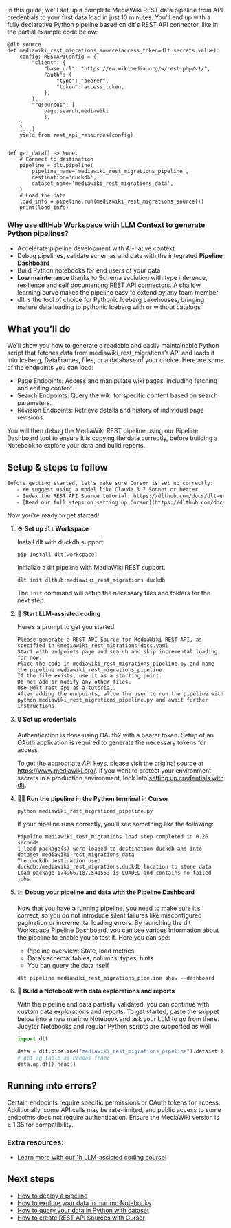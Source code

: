 In this guide, we'll set up a complete MediaWiki REST data pipeline from API credentials to your first data load in just 10 minutes. You'll end up with a fully declarative Python pipeline based on dlt's REST API connector, like in the partial example code below:

```python-outcome
@dlt.source
def mediawiki_rest_migrations_source(access_token=dlt.secrets.value):
    config: RESTAPIConfig = {
        "client": {
            "base_url": "https://en.wikipedia.org/w/rest.php/v1/",
            "auth": {
                "type": "bearer",
                "token": access_token,
            },
        },
        "resources": [
            page,search,mediawiki
            ],
    }
    [...]
    yield from rest_api_resources(config)


def get_data() -> None:
    # Connect to destination
    pipeline = dlt.pipeline(
        pipeline_name='mediawiki_rest_migrations_pipeline',
        destination='duckdb',
        dataset_name='mediawiki_rest_migrations_data', 
    )
    # Load the data
    load_info = pipeline.run(mediawiki_rest_migrations_source())
    print(load_info) 
```

### Why use dltHub Workspace with LLM Context to generate Python pipelines?

- Accelerate pipeline development with AI-native context
- Debug pipelines, validate schemas and data with the integrated **Pipeline Dashboard**
- Build Python notebooks for end users of your data
- **Low maintenance** thanks to Schema evolution with type inference, resilience and self documenting REST API connectors. A shallow learning curve makes the pipeline easy to extend by any team member
- dlt is the tool of choice for Pythonic Iceberg Lakehouses, bringing mature data loading to pythonic Iceberg with or without catalogs

## What you’ll do

We’ll show you how to generate a readable and easily maintainable Python script that fetches data from mediawiki_rest_migrations’s API and loads it into Iceberg, DataFrames, files, or a database of your choice. Here are some of the endpoints you can load:

- Page Endpoints: Access and manipulate wiki pages, including fetching and editing content.
- Search Endpoints: Query the wiki for specific content based on search parameters.
- Revision Endpoints: Retrieve details and history of individual page revisions.

You will then debug the MediaWiki REST pipeline using our Pipeline Dashboard tool to ensure it is copying the data correctly, before building a Notebook to explore your data and build reports.

## Setup & steps to follow

```default
Before getting started, let's make sure Cursor is set up correctly:
   - We suggest using a model like Claude 3.7 Sonnet or better
   - Index the REST API Source tutorial: https://dlthub.com/docs/dlt-ecosystem/verified-sources/rest_api/ and add it to context as **@dlt rest api**
   - [Read our full steps on setting up Cursor](https://dlthub.com/docs/dlt-ecosystem/llm-tooling/cursor-restapi#23-configuring-cursor-with-documentation)
```

Now you're ready to get started!

1. ⚙️ **Set up `dlt` Workspace**
    
    Install dlt with duckdb support:
    ```shell
    pip install dlt[workspace]
    ```

    Initialize a dlt pipeline with MediaWiki REST support.
    ```shell
    dlt init dlthub:mediawiki_rest_migrations duckdb
    ```

    The `init` command will setup the necessary files and folders for the next step.
    
2. 🤠 **Start LLM-assisted coding**
    
    Here’s a prompt to get you started:
    
    ```prompt
    Please generate a REST API Source for MediaWiki REST API, as specified in @mediawiki_rest_migrations-docs.yaml 
    Start with endpoints page and search and skip incremental loading for now. 
    Place the code in mediawiki_rest_migrations_pipeline.py and name the pipeline mediawiki_rest_migrations_pipeline. 
    If the file exists, use it as a starting point. 
    Do not add or modify any other files. 
    Use @dlt rest api as a tutorial. 
    After adding the endpoints, allow the user to run the pipeline with python mediawiki_rest_migrations_pipeline.py and await further instructions.
    ```

    
3. 🔒 **Set up credentials** 
    
    Authentication is done using OAuth2 with a bearer token. Setup of an OAuth application is required to generate the necessary tokens for access.
    
    To get the appropriate API keys, please visit the original source at https://www.mediawiki.org/.
    If you want to protect your environment secrets in a production environment, look into [setting up credentials with dlt](https://dlthub.com/docs/walkthroughs/add_credentials).
    
4. 🏃‍♀️ **Run the pipeline in the Python terminal in Cursor**
    
    ```shell
    python mediawiki_rest_migrations_pipeline.py
    ```
    
    If your pipeline runs correctly, you’ll see something like the following:
    
    ```shell
    Pipeline mediawiki_rest_migrations load step completed in 0.26 seconds
    1 load package(s) were loaded to destination duckdb and into dataset mediawiki_rest_migrations_data
    The duckdb destination used duckdb:/mediawiki_rest_migrations.duckdb location to store data
    Load package 1749667187.541553 is LOADED and contains no failed jobs
    ```
    
5. 📈 **Debug your pipeline and data with the Pipeline Dashboard**

    Now that you have a running pipeline, you need to make sure it’s correct, so you do not introduce silent failures like misconfigured pagination or incremental loading errors. By launching the dlt Workspace Pipeline Dashboard, you can see various information about the pipeline to enable you to test it. Here you can see:
    - Pipeline overview: State, load metrics
    - Data’s schema: tables, columns, types, hints
    - You can query the data itself
    
    ```shell
    dlt pipeline mediawiki_rest_migrations_pipeline show --dashboard
    ```
    
6. 🐍 **Build a Notebook with data explorations and reports**

    With the pipeline and data partially validated, you can continue with custom data explorations and reports. To get started, paste the snippet below into a new marimo Notebook and ask your LLM to go from there. Jupyter Notebooks and regular Python scripts are supported as well.

    
    ```python
    import dlt

   data = dlt.pipeline("mediawiki_rest_migrations_pipeline").dataset()
   # get ag table as Pandas frame
   data.ag.df().head()
    ```

## Running into errors?

Certain endpoints require specific permissions or OAuth tokens for access. Additionally, some API calls may be rate-limited, and public access to some endpoints does not require authentication. Ensure the MediaWiki version is ≥ 1.35 for compatibility.

### Extra resources:

- [Learn more with our 1h LLM-assisted coding course!](https://www.youtube.com/watch?v=GGid70rnJuM)

## Next steps

- [How to deploy a pipeline](https://dlthub.com/docs/walkthroughs/deploy-a-pipeline)
- [How to explore your data in marimo Notebooks](https://dlthub.com/docs/general-usage/dataset-access/marimo)
- [How to query your data in Python with dataset](https://dlthub.com/docs/general-usage/dataset-access/dataset)
- [How to create REST API Sources with Cursor](https://dlthub.com/docs/dlt-ecosystem/llm-tooling/cursor-restapi)